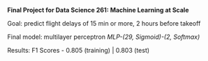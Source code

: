 **Final Project for Data Science 261: Machine Learning at Scale**

Goal: predict flight delays of 15 min or more, 2 hours before takeoff

Final model: multilayer perceptron *MLP-(29, Sigmoid)-(2, Softmax)*

Results: F1 Scores - 0.805 (training) | 0.803 (test)
